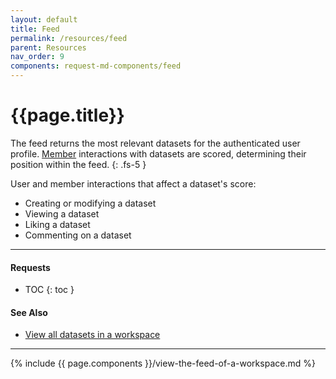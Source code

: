 ```yaml
---
layout: default
title: Feed
permalink: /resources/feed
parent: Resources
nav_order: 9
components: request-md-components/feed
---
```


# {{page.title}}

The feed returns the most relevant datasets for the authenticated user profile. [Member](members) interactions with datasets are scored, determining their position within the feed.
{: .fs-5 }

User and member interactions that affect a dataset's score:
- Creating or modifying a dataset
- Viewing a dataset
- Liking a dataset
- Commenting on a dataset

---

#### Requests

- TOC
{: toc }

#### See Also

- [View all datasets in a workspace](datasets#view-all-datasets-in-a-workspace)

---

{% include {{ page.components }}/view-the-feed-of-a-workspace.md %}
